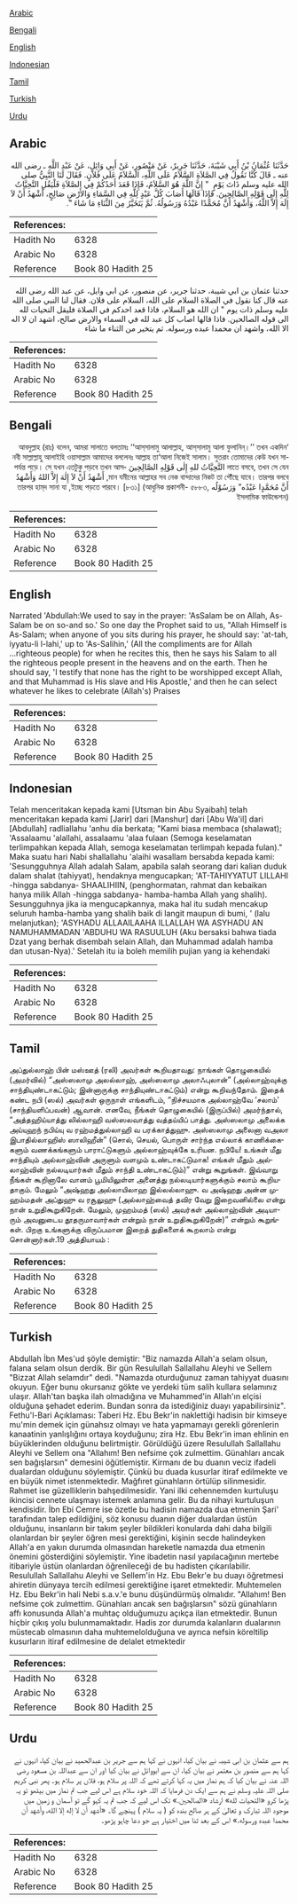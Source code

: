 [Arabic](#arabic)

[Bengali](#bengali)

[English](#english)

[Indonesian](#indonesian)

[Tamil](#tamil)

[Turkish](#turkish)

[Urdu](#urdu)

## Arabic


<div dir="rtl" lang="ar" style={{fontSize:'larger',backgroundColor:'#f8f9fa',padding:20}}>
حَدَّثَنَا عُثْمَانُ بْنُ أَبِي شَيْبَةَ، حَدَّثَنَا جَرِيرٌ، عَنْ مَنْصُورٍ، عَنْ أَبِي وَائِلٍ، عَنْ عَبْدِ اللَّهِ ـ رضى الله عنه ـ قَالَ كُنَّا نَقُولُ فِي الصَّلاَةِ السَّلاَمُ عَلَى اللَّهِ، السَّلاَمُ عَلَى فُلاَنٍ‏.‏ فَقَالَ لَنَا النَّبِيُّ صلى الله عليه وسلم ذَاتَ يَوْمٍ ‏ "‏ إِنَّ اللَّهَ هُوَ السَّلاَمُ، فَإِذَا قَعَدَ أَحَدُكُمْ فِي الصَّلاَةِ فَلْيَقُلِ التَّحِيَّاتُ لِلَّهِ إِلَى قَوْلِهِ الصَّالِحِينَ‏.‏ فَإِذَا قَالَهَا أَصَابَ كُلَّ عَبْدٍ لِلَّهِ فِي السَّمَاءِ وَالأَرْضِ صَالِحٍ، أَشْهَدُ أَنْ لاَ إِلَهَ إِلاَّ اللَّهُ، وَأَشْهَدُ أَنَّ مُحَمَّدًا عَبْدُهُ وَرَسُولُهُ‏.‏ ثُمَّ يَتَخَيَّرُ مِنَ الثَّنَاءِ مَا شَاءَ ‏"‏‏.‏
</div>
<div style={{backgroundColor:'#f8f9fa',padding:20, marginBottom: 10}}><table> <thead> <tr> <th>References:</th> <th></th> </tr> </thead> <tbody><tr><td>Hadith No</td><td>6328</td></tr><tr><td>Arabic No</td><td>6328</td></tr><tr><td>Reference</td><td>Book 80 Hadith 25</td></tr></tbody></table></div>


<div dir="rtl" lang="ar" style={{fontSize:'larger',backgroundColor:'#f8f9fa',padding:20}}>
حدثنا عثمان بن ابي شيبة، حدثنا جرير، عن منصور، عن ابي وايل، عن عبد الله رضى الله عنه قال كنا نقول في الصلاة السلام على الله، السلام على فلان. فقال لنا النبي صلى الله عليه وسلم ذات يوم " ان الله هو السلام، فاذا قعد احدكم في الصلاة فليقل التحيات لله الى قوله الصالحين. فاذا قالها اصاب كل عبد لله في السماء والارض صالح، اشهد ان لا اله الا الله، واشهد ان محمدا عبده ورسوله. ثم يتخير من الثناء ما شاء
</div>
<div style={{backgroundColor:'#f8f9fa',padding:20, marginBottom: 10}}><table> <thead> <tr> <th>References:</th> <th></th> </tr> </thead> <tbody><tr><td>Hadith No</td><td>6328</td></tr><tr><td>Arabic No</td><td>6328</td></tr><tr><td>Reference</td><td>Book 80 Hadith 25</td></tr></tbody></table></div>

## Bengali


<div dir="rtl" lang="bn" style={{fontSize:'larger',backgroundColor:'#f8f9fa',padding:20}}>
‘আবদুল্লাহ (রাঃ) বলেন, আমরা সালাতে বলতামঃ ‘‘আস্‌সালামু আলাল্লাহ, আস্‌সালামু আলা ফুলানিন্।’’ তখন একদিন নবী সাল্লাল্লাহু আলাইহি ওয়াসাল্লাম আমাদের বললেনঃ আল্লাহ তা‘আলা নিজেই সালাম। সুতরাং তোমাদের কেউ যখন সালাতে বসবে, তখন সে যেন التَّحِيَّاتُ للهِ إِلٰى قَوْلِهِ الصَّالِحِينَ পর্যন্ত পড়ে। সে যখন এতটুকু পড়বে তখন আসমান যমীনের আল্লাহর সব নেক বান্দাদের নিকট তা পৌঁছে যাবে। তারপর বলবে, أَشْهَدُ أَنْ لاَ إِلٰهَ إِلاَّ اللهُ وَأَشْهَدُ أَنَّ مُحَمَّدٍا عَبْدُه” وَرَسُوْلُه তারপর হাম্‌দ সানা যা ,ইচ্ছে পড়তে পারবে। [৮৩১] (আধুনিক প্রকাশনী- ৫৮৮৩, ইসলামিক ফাউন্ডেশন)
</div>
<div style={{backgroundColor:'#f8f9fa',padding:20, marginBottom: 10}}><table> <thead> <tr> <th>References:</th> <th></th> </tr> </thead> <tbody><tr><td>Hadith No</td><td>6328</td></tr><tr><td>Arabic No</td><td>6328</td></tr><tr><td>Reference</td><td>Book 80 Hadith 25</td></tr></tbody></table></div>

## English


<div dir="ltr" lang="en" style={{fontSize:'larger',backgroundColor:'#f8f9fa',padding:20}}>
Narrated 'Abdullah:We used to say in the prayer: 'AsSalam be on Allah, As-Salam be on so-and so.' So one day the Prophet said to us, "Allah Himself is As-Salam; when anyone of you sits during his prayer, he should say: 'at-tah, iyyatu-li l-lahi,' up to 'As-Salihin,' (All the compliments are for Allah ...righteous people) for when he recites this, then he says his Salam to all the righteous people present in the heavens and on the earth. Then he should say, 'I testify that none has the right to be worshipped except Allah, and that Muhammad is His slave and His Apostle,' and then he can select whatever he likes to celebrate (Allah's) Praises
</div>
<div style={{backgroundColor:'#f8f9fa',padding:20, marginBottom: 10}}><table> <thead> <tr> <th>References:</th> <th></th> </tr> </thead> <tbody><tr><td>Hadith No</td><td>6328</td></tr><tr><td>Arabic No</td><td>6328</td></tr><tr><td>Reference</td><td>Book 80 Hadith 25</td></tr></tbody></table></div>

## Indonesian


<div dir="ltr" lang="id" style={{fontSize:'larger',backgroundColor:'#f8f9fa',padding:20}}>
Telah menceritakan kepada kami [Utsman bin Abu Syaibah] telah menceritakan kepada kami [Jarir] dari [Manshur] dari [Abu Wa'il] dari [Abdullah] radliallahu 'anhu dia berkata; "Kami biasa membaca (shalawat); 'Assalaamu 'alallahi, assalaamu 'alaa fulaan (Semoga keselamatan terlimpahkan kepada Allah, semoga keselamatan terlimpah kepada fulan)." Maka suatu hari Nabi shallallahu 'alaihi wasallam bersabda kepada kami: 'Sesungguhnya Allah adalah Salam, apabila salah seorang dari kalian duduk dalam shalat (tahiyyat), hendaknya mengucapkan; 'AT-TAHIYYATUT LILLAHI -hingga sabdanya- SHAALIHIIN, (penghormatan, rahmat dan kebaikan hanya milik Allah -hingga sabdanya- hamba-hamba Allah yang shalih). Sesungguhnya jika ia mengucapkannya, maka hal itu sudah mencakup seluruh hamba-hamba yang shalih baik di langit maupun di bumi, ' (lalu melanjutkan); 'ASYHADU ALLAAILAAHA ILLALLAH WA ASYHADU AN NAMUHAMMADAN 'ABDUHU WA RASUULUH (Aku bersaksi bahwa tiada Dzat yang berhak disembah selain Allah, dan Muhammad adalah hamba dan utusan-Nya).' Setelah itu ia boleh memilih pujian yang ia kehendaki
</div>
<div style={{backgroundColor:'#f8f9fa',padding:20, marginBottom: 10}}><table> <thead> <tr> <th>References:</th> <th></th> </tr> </thead> <tbody><tr><td>Hadith No</td><td>6328</td></tr><tr><td>Arabic No</td><td>6328</td></tr><tr><td>Reference</td><td>Book 80 Hadith 25</td></tr></tbody></table></div>

## Tamil


<div dir="ltr" lang="ta" style={{fontSize:'larger',backgroundColor:'#f8f9fa',padding:20}}>
அப்துல்லாஹ் பின் மஸ்ஊத் (ரலி) அவர்கள் கூறியதாவது: நாங்கள் தொழுகையில் (அமர்வில்) “அஸ்ஸலாமு அலல்லாஹ், அஸ்ஸலாமு அலாஃபுலான்” (அல்லாஹ்வுக்கு சாந்தியுண்டாகட்டும்; இன்னாருக்கு சாந்தியுண்டாகட்டும்) என்று கூறிவந்தோம். இதைக் கண்ட நபி (ஸல்) அவர்கள் ஒருநாள் எங்களிடம், “நிச்சயமாக அல்லாஹ்வே ‘சலாம்’ (சாந்தியளிப்பவன்) ஆவான். எனவே, நீங்கள் தொழுகையில் (இருப்பில்) அமர்ந்தால், “அத்தஹிய்யாத்து லில்லாஹி வஸ்ஸலவாத்து வத்தய்யிப் பாத்து. அஸ்ஸலாமு அலைக்க அய்யுஹந் நபிய்யு வ ரஹ்மத்துல்லாஹி வ பரக்காத்துஹு. அஸ்ஸலாமு அலைனா வஅலா இபாதில்லாஹிஸ் ஸாலிஹீன்” (சொல், செயல், பொருள் சார்ந்த எல்லாக் காணிக்கைகளும் வணக்கங்களும் பாராட்டுகளும் அல்லாஹ்வுக்கே உரியன. நபியே! உங்கள் மீது சாந்தியும் அல்லாஹ்வின் அருளும் வளமும் உண்டாகட்டுமாக! எங்கள் மீதும் அல்லாஹ்வின் நல்லடியார்கள் மீதும் சாந்தி உண்டாகட்டும்)” என்று கூறுங்கள். இவ்வாறு நீங்கள் கூறினாலே வானம் பூமியிலுள்ள அனைத்து நல்லடியார்களுக்கும் சலாம் கூறியதாகும். மேலும் “அஷ்ஹது அல்லாயிலாஹ இல்லல்லாஹு. வ அஷ்ஹது அன்ன முஹம்மதன் அப்துஹு வ ரசூலுஹு (அல்லாஹ்வைத் தவிர வேறு இறைவனில்லை என்று நான் உறுதிகூறுகிறேன். மேலும், முஹம்மத் (ஸல்) அவர்கள் அல்லாஹ்வின் அடியாரும் அவனுடைய தூதருமாவார்கள் என்றும் நான் உறுதிகூறுகிறேன்)” என்றும் கூறுங்கள். பிறகு உங்களுக்கு விருப்பமான இறைத் துதிகளைக் கூறலாம் என்று சொன்னார்கள்.19 அத்தியாயம் :
</div>
<div style={{backgroundColor:'#f8f9fa',padding:20, marginBottom: 10}}><table> <thead> <tr> <th>References:</th> <th></th> </tr> </thead> <tbody><tr><td>Hadith No</td><td>6328</td></tr><tr><td>Arabic No</td><td>6328</td></tr><tr><td>Reference</td><td>Book 80 Hadith 25</td></tr></tbody></table></div>

## Turkish


<div dir="ltr" lang="tr" style={{fontSize:'larger',backgroundColor:'#f8f9fa',padding:20}}>
Abdullah İbn Mes'ud şöyle demiştir: "Biz namazda Allah'a selam olsun, falana selam olsun derdik. Bir gün Resulullah Sallallahu Aleyhi ve Sellem "Bizzat Allah selamdır" dedi. "Namazda oturduğunuz zaman tahiyyat duasını okuyun. Eğer bunu okursanız gökte ve yerdeki tüm salih kullara selamınız ulaşır. Allah'tan başka ilah olmadığına ve Muhammed'in Allah'ın elçisi olduğuna şehadet ederim. Bundan sonra da istediğiniz duayı yapabilirsiniz". Fethu'l-Bari Açıklaması: Taberi Hz. Ebu Bekr'in naklettiği hadisin bir kimseye mu'min demek için günahsız olmayı ve hata yapmamayı gerekli görenlerin kanaatinin yanlışlığını ortaya koyduğunu; zira Hz. Ebu Bekr'in iman ehlinin en büyüklerinden olduğunu belirtmiştir. Görüldüğü üzere Resulullah Sallallahu Aleyhi ve Sellem ona "Allahım! Ben nefsime çok zulmettim. Günahları ancak sen bağışlarsın" demesini öğütlemiştir. Kirmanı de bu duanın veciz ifadeli dualardan olduğunu söylemiştir. Çünkü bu duada kusurlar itiraf edilmekte ve en büyük nimet istenmektedir. Mağfıret günahların örtülüp silinmesidir. Rahmet ise güzelliklerin bahşedilmesidir. Yani ilki cehennemden kurtuluşu ikincisi cennete ulaşmayı istemek anlamına gelir. Bu da nihayi kurtuluşun kendisidir. İbn Ebi Cemre ise özetle bu hadisin namazda dua etmenin Şari' tarafından talep edildiğini, söz konusu duanın diğer dualardan üstün olduğunu, insanların bir takım şeyler bildikleri konularda dahi daha bilgili olanlardan bir şeyler öğren mesi gerektiğini, kişinin secde halindeyken Allah'a en yakın durumda olmasından hareketle namazda dua etmenin önemini gösterdiğini söylemiştir. Yine ibadetin nasıl yapılacağının mertebe itibariyle üstün olanlardan öğrenileceği de bu hadisten çıkarılabilir. Resulullah Sallallahu Aleyhi ve Sellem'in Hz. Ebu Bekr'e bu duayı öğretmesi ahiretin dünyaya tercih edilmesi gerektiğine işaret etmektedir. Muhtemelen Hz. Ebu Bekr'in hali Nebi s.a.v.'e bunu düşündürmüş olmalıdır. "Allahım! Ben nefsime çok zulmettim. Günahları ancak sen bağışlarsın" sözü günahların affı konusunda Allah'a muhtaç olduğumuzu açıkça ilan etmektedir. Bunun hiçbir çıkış yolu bulunmamaktadır. Hadis zor durumda kalanların dualarının müstecab olmasının daha muhtemelolduğuna ve ayrıca nefsin köreltilip kusurların itiraf edilmesine de delalet etmektedir
</div>
<div style={{backgroundColor:'#f8f9fa',padding:20, marginBottom: 10}}><table> <thead> <tr> <th>References:</th> <th></th> </tr> </thead> <tbody><tr><td>Hadith No</td><td>6328</td></tr><tr><td>Arabic No</td><td>6328</td></tr><tr><td>Reference</td><td>Book 80 Hadith 25</td></tr></tbody></table></div>

## Urdu


<div dir="rtl" lang="ur" style={{fontSize:'larger',backgroundColor:'#f8f9fa',padding:20}}>
ہم سے عثمان بن ابی شیبہ نے بیان کیا، انہوں نے کہا ہم سے جریر بن عبدالحمید نے بیان کیا، انہوں نے کہا ہم سے منصور بن معتمر نے بیان کیا، ان سے ابووائل نے بیان کیا اور ان سے عبداللہ بن مسعود رضی اللہ عنہ نے بیان کیا کہ ہم نماز میں یہ کہا کرتے تھے کہ اللہ پر سلام ہو، فلاں پر سلام ہو۔ پھر نبی کریم صلی اللہ علیہ وسلم نے ہم سے ایک دن فرمایا کہ اللہ خود سلام ہے اس لیے جب تم نماز میں بیٹھو تو یہ پڑھا کرو «التحيات لله» ارشاد «الصالحين‏.‏» تک اس لیے کہ جب تم یہ کہو گے تو آسمان و زمین میں موجود اللہ تبارک و تعالیٰ کے ہر صالح بندہ کو ( یہ سلام ) پہنچے گا۔ «أشهد أن لا إله إلا الله،‏‏‏‏ وأشهد أن محمدا عبده ورسوله‏.‏» اس کے بعد ثنا میں اختیار ہے جو دعا چاہو پڑھو۔
</div>
<div style={{backgroundColor:'#f8f9fa',padding:20, marginBottom: 10}}><table> <thead> <tr> <th>References:</th> <th></th> </tr> </thead> <tbody><tr><td>Hadith No</td><td>6328</td></tr><tr><td>Arabic No</td><td>6328</td></tr><tr><td>Reference</td><td>Book 80 Hadith 25</td></tr></tbody></table></div>